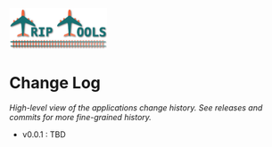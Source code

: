 <img src="src/jt/static/img/jt-logo-467x200.png" alt="Journal Tools Logo" height="75">

# Change Log

_High-level view of the applications change history.  See releases and commits for more fine-grained history._

- v0.0.1 : TBD

